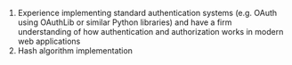 1. Experience implementing standard authentication systems (e.g. OAuth using OAuthLib or similar Python libraries) and have a firm understanding of how authentication and authorization works in modern web applications
2. Hash algorithm implementation